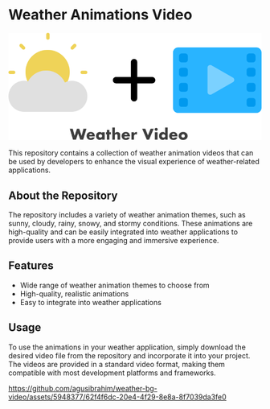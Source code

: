 # Weather Animations Video
![](https://github.com/agusibrahim/weather-bg-video/raw/main/hero.svg)


This repository contains a collection of weather animation videos that can be used by developers to enhance the visual experience of weather-related applications.

## About the Repository

The repository includes a variety of weather animation themes, such as sunny, cloudy, rainy, snowy, and stormy conditions. These animations are high-quality and can be easily integrated into weather applications to provide users with a more engaging and immersive experience.

## Features

- Wide range of weather animation themes to choose from
- High-quality, realistic animations
- Easy to integrate into weather applications

## Usage

To use the animations in your weather application, simply download the desired video file from the repository and incorporate it into your project. The videos are provided in a standard video format, making them compatible with most development platforms and frameworks.


https://github.com/agusibrahim/weather-bg-video/assets/5948377/62f4f6dc-20e4-4f29-8e8a-8f7039da3fe0

